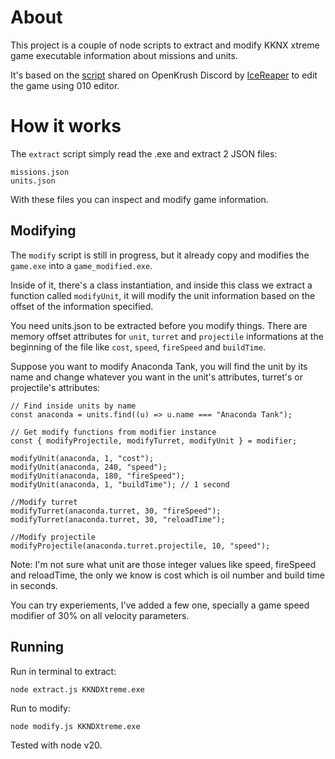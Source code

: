# About

This project is a couple of node scripts to extract and modify KKNX xtreme game executable information about missions and units.

It's based on the [script](https://discord.com/channels/303959211749146645/723453780800176208/988718875040419860) shared on OpenKrush Discord by [IceReaper](https://github.com/IceReaper) to edit the game using 010 editor.

# How it works

The `extract` script simply read the .exe and extract 2 JSON files:

```
missions.json
units.json
```

With these files you can inspect and modify game information.

## Modifying

The `modify` script is still in progress, but it already copy and modifies the `game.exe` into a `game_modified.exe`.

Inside of it, there's a class instantiation, and inside this class we extract a function called `modifyUnit`, it will modify the unit information based on the offset of the information specified.

You need units.json to be extracted before you modify things.
There are memory offset attributes for `unit`, `turret` and `projectile` informations at the beginning of the file like `cost`, `speed`, `fireSpeed` and `buildTime`.

Suppose you want to modify Anaconda Tank, you will find the unit by its name and change whatever you want in the unit's attributes, turret's or projectile's attributes:

```
// Find inside units by name
const anaconda = units.find((u) => u.name === "Anaconda Tank");

// Get modify functions from modifier instance
const { modifyProjectile, modifyTurret, modifyUnit } = modifier;

modifyUnit(anaconda, 1, "cost");
modifyUnit(anaconda, 240, "speed");
modifyUnit(anaconda, 180, "fireSpeed");
modifyUnit(anaconda, 1, "buildTime"); // 1 second

//Modify turret
modifyTurret(anaconda.turret, 30, "fireSpeed");
modifyTurret(anaconda.turret, 30, "reloadTime");

//Modify projectile
modifyProjectile(anaconda.turret.projectile, 10, "speed");
```

Note: I'm not sure what unit are those integer values like speed, fireSpeed and reloadTime, the only we know is cost which is oil number and build time in seconds.

You can try experiements, I've added a few one, specially a game speed modifier of 30% on all velocity parameters.

## Running

Run in terminal to extract:

```
node extract.js KKNDXtreme.exe
```

Run to modify:

```
node modify.js KKNDXtreme.exe
```

Tested with node v20.
